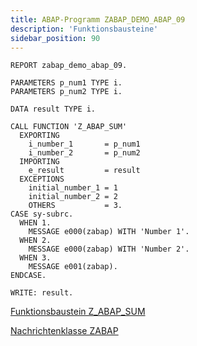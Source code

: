 ```yaml
---
title: ABAP-Programm ZABAP_DEMO_ABAP_09
description: 'Funktionsbausteine'
sidebar_position: 90
---
```


```abap
REPORT zabap_demo_abap_09.

PARAMETERS p_num1 TYPE i.
PARAMETERS p_num2 TYPE i.

DATA result TYPE i.

CALL FUNCTION 'Z_ABAP_SUM'
  EXPORTING
    i_number_1       = p_num1
    i_number_2       = p_num2
  IMPORTING
    e_result         = result  
  EXCEPTIONS
    initial_number_1 = 1
    initial_number_2 = 2
    OTHERS           = 3.
CASE sy-subrc.
  WHEN 1.
    MESSAGE e000(zabap) WITH 'Number 1'.
  WHEN 2.
    MESSAGE e000(zabap) WITH 'Number 2'.
  WHEN 3.
    MESSAGE e001(zabap).
ENDCASE.

WRITE: result.
```

[Funktionsbaustein Z_ABAP_SUM](module_z_abap_sum.md)

[Nachrichtenklasse ZABAP](message_class_zabap.md)
